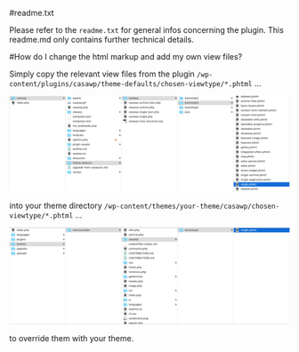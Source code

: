 #readme.txt

Please refer to the ``readme.txt`` for general infos concerning the plugin. This readme.md only contains further technical details.

#How do I change the html markup and add my own view files?

Simply copy the relevant view files from the plugin ``/wp-content/plugins/casawp/theme-defaults/chosen-viewtype/*.phtml`` ...

![image](assets/custom-viewfiles-plugin.png)

into your theme directory ``/wp-content/themes/your-theme/casawp/chosen-viewtype/*.phtml`` ...

![image](assets/custom-viewfiles-theme.png)

to override them with your theme.